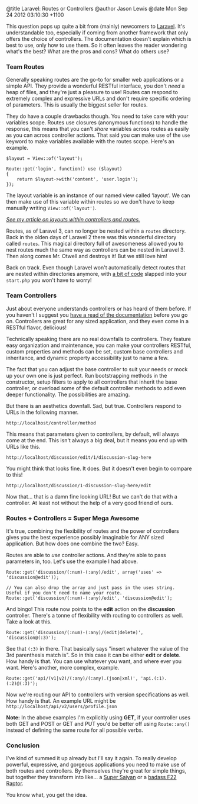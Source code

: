 @title  Laravel: Routes or Controllers
@author Jason Lewis
@date   Mon Sep 24 2012 03:10:30 +1100

This question pops up quite a bit from (mainly) newcomers to [Laravel](http://laravel.com). It's understandable too, especially if coming from another framework that only offers the choice of controllers. The documentation doesn't explain which is best to use, only how to use them. So it often leaves the reader wondering what's the best? What are the pros and cons? What do others use?

### Team Routes

Generally speaking routes are the go-to for smaller web applications or a simple API. They provide a wonderful RESTful interface, you don't *need* a heap of files, and they're just a pleasure to use! Routes can respond to extremely complex and expressive URLs and don't require specific ordering of parameters. This is usually the biggest seller for routes.

They do have a couple drawbacks though. You need to take care with your variables scope. Routes use closures (anonymous functions) to handle the response, this means that you can't *share* variables across routes as easily as you can across controller actions. That said you can make use of the `use` keyword to make variables available with the routes scope. Here's an example.

~~~~
$layout = View::of('layout');

Route::get('login', function() use ($layout)
{
    return $layout->with('content', 'user.login');
});
~~~~

The layout variable is an instance of our named view called 'layout'. We can then make use of this variable within routes so we don't have to keep manually writing `View::of('layout')`.

*[See my article on layouts within controllers and routes.](http://jasonlewis.me/article/laravel-controller-and-route-layouts)*

Routes, as of Laravel 3, can no longer be nested within a `routes` directory. Back in the olden days of Laravel 2 there was this wonderful directory called `routes`. This magical directory full of awesomeness allowed you to nest routes much the same way as controllers can be nested in Laravel 3. Then along comes Mr. Otwell and destroys it! But we still love him!

Back on track. Even though Laravel won't automatically detect routes that are nested within directories anymore, with [a bit of code](http://forums.laravel.com/viewtopic.php?id=719) slapped into your `start.php` you won't have to worry!

### Team Controllers

Just about everyone understands controllers or has heard of them before. If you haven't I suggest you [have a read of the documentation](http://laravel.com/docs/controllers) before you go on. Controllers are great for any sized application, and they even come in a RESTful flavor, delicious!

Technically speaking there are no real downfalls to controllers. They feature easy organization and maintenance, you can make your controllers RESTful, custom properties and methods can be set, custom base controllers and inheritance, and dynamic property accessibility just to name a few.

The fact that you can adjust the base controller to suit your needs or mock up your own one is just perfect. Run bootstrapping methods in the constructor, setup filters to apply to all controllers that inherit the base controller, or overload some of the default controller methods to add even deeper functionality. The possibilities are amazing.

But there is an aesthetics downfall. Sad, but true. Controllers respond to URLs in the following manner.

~~~~
http://localhost/controller/method
~~~~

This means that parameters given to controllers, by default, will always come at the end. This isn't always a big deal, but it means you end up with URLs like this.

~~~~
http://localhost/discussion/edit/1/discussion-slug-here
~~~~

You might think that looks fine. It does. But it doesn't even begin to compare to this!

~~~~
http://localhost/discussion/1-discussion-slug-here/edit
~~~~

Now that... that is a damn fine looking URL! But we can't do that with a controller. At least not without the help of a very good friend of ours.

### Routes + Controllers = Super Mega Awesome

It's true, combining the flexibility of routes and the power of controllers gives you the best experience possibly imaginable for ANY sized application. But how does one combine the two? Easy.

Routes are able to *use* controller actions. And they're able to pass parameters in, too. Let's use the example I had above.

~~~~
Route::get('discussion/(:num)-(:any)/edit', array('uses' => 'discussion@edit'));

// You can also drop the array and just pass in the uses string. Useful if you don't need to name your route.
Route::get('discussion/(:num)-(:any)/edit', 'discussion@edit');
~~~~

And bingo! This route now points to the **edit** action on the **discussion** controller. There's a tonne of flexibility with routing to controllers as well. Take a look at this.

~~~~
Route::get('discussion/(:num)-(:any)/(edit|delete)', 'discussion@(:3)');
~~~~

See that `(:3)` in there. That basically says "insert whatever the value of the 3rd parenthesis match is". So in this case it can be either **edit** or **delete**. How handy is that. You can use whatever you want, and where ever you want. Here's another, more complex, example.

~~~
Route::get('api/(v1|v2)/(:any)/(:any).(json|xml)', 'api.(:1).(:2)@(:3)');
~~~

Now we're routing our API to controllers with version specifications as well. How handy is that. An example URL might be `http://localhost/api/v2/users/profile.json`

**Note:** In the above examples I'm explicitly using **GET**, if your controller uses both GET and POST or GET and PUT you'd be better off using `Route::any()` instead of defining the same route for all possible verbs.

### Conclusion

I've kind of summed it up already but I'll say it again. To really develop powerful, expressive, and gorgeous applications you need to make use of both routes and controllers. By themselves they're great for simple things, but together they transform into like... a [Super Saiyan](http://images2.wikia.nocookie.net/__cb20120620232811/dragonball/images/2/22/GokuSuperSaiyanVsCooler.png) or a [badass F22 Raptor](http://www.kitsune.addr.com/Rifts/Rifts-Earth-Vehicles/F-22_Raptor.jpg).

You know what, you get the idea.